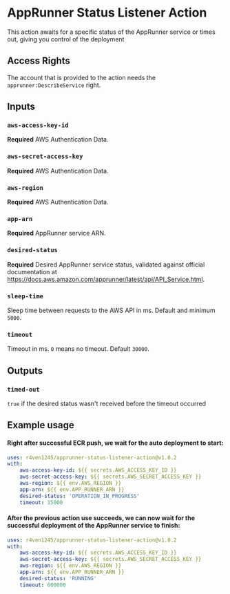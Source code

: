 # AppRunner Status Listener Action

This action awaits for a specific status of the AppRunner service or times out, giving you control of the deployment

## Access Rights

The account that is provided to the action needs the `apprunner:DescribeService` right.

## Inputs

### `aws-access-key-id`

**Required** AWS Authentication Data.

### `aws-secret-access-key`

**Required** AWS Authentication Data.

### `aws-region`

**Required** AWS Authentication Data.

### `app-arn`

**Required** AppRunner service ARN.

### `desired-status`

**Required** Desired AppRunner service status, validated against official documentation at https://docs.aws.amazon.com/apprunner/latest/api/API_Service.html.

### `sleep-time`

Sleep time between requests to the AWS API in ms. Default and minimum `5000`.

### `timeout`

Timeout in ms. `0` means no timeout. Default `30000`.

## Outputs

### `timed-out`

`true` if the desired status wasn't received before the timeout occurred

## Example usage

#### Right after successful ECR push, we wait for the auto deployment to start:

```yaml
uses: r4ven1245/apprunner-status-listener-action@v1.0.2
with:
    aws-access-key-id: ${{ secrets.AWS_ACCESS_KEY_ID }}
    aws-secret-access-key: ${{ secrets.AWS_SECRET_ACCESS_KEY }}
    aws-region: ${{ env.AWS_REGION }}
    app-arn: ${{ env.APP_RUNNER_ARN }}
    desired-status: 'OPERATION_IN_PROGRESS'
    timeout: 15000
```

#### After the previous action use succeeds, we can now wait for the successful deployment of the AppRunner service to finish:

```yaml
uses: r4ven1245/apprunner-status-listener-action@v1.0.2
with:
    aws-access-key-id: ${{ secrets.AWS_ACCESS_KEY_ID }}
    aws-secret-access-key: ${{ secrets.AWS_SECRET_ACCESS_KEY }}
    aws-region: ${{ env.AWS_REGION }}
    app-arn: ${{ env.APP_RUNNER_ARN }}
    desired-status: 'RUNNING'
    timeout: 600000
```
